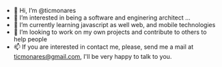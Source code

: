 - 👋 Hi, I’m @ticmonares
- 👀 I’m interested in being a software and enginering architect ...
- 🌱 I’m currently learning javascript as well web, and mobile technologies
- 💞️ I’m looking to work on my own projects and contribute to others to help people
- 📫 If you are interested in contact me, please, send me a mail at ticmonares@gmail.com, I'll be very happy to talk to you.
<!---
ticmonares/ticmonares is a ✨ special ✨ repository because its `README.md` (this file) appears on your GitHub profile.
You can click the Preview link to take a look at your changes.
--->
